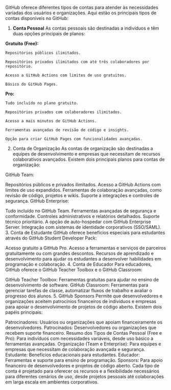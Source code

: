 GitHub oferece diferentes tipos de contas para atender às necessidades variadas dos usuários e organizações. Aqui estão os principais tipos de contas disponíveis no GitHub:

1. **Conta Pessoal**
As contas pessoais são destinadas a indivíduos e têm duas opções principais de planos:

**Gratuito (Free):**

    Repositórios públicos ilimitados.

    Repositórios privados ilimitados com até três colaboradores por repositório.

    Acesso a GitHub Actions com limites de uso gratuitos.

    Básico do GitHub Pages.

**Pro:**

    Tudo incluído no plano gratuito.

    Repositórios privados com colaboradores ilimitados.

    Acesso a mais minutos de GitHub Actions.

    Ferramentas avançadas de revisão de código e insights.

    Opção para criar GitHub Pages com funcionalidades avançadas.

2. Conta de Organização
As contas de organização são destinadas a equipes de desenvolvimento e empresas que necessitam de recursos colaborativos avançados. Existem dois principais planos para contas de organização:

GitHub Team:

Repositórios públicos e privados ilimitados.
Acesso a GitHub Actions com limites de uso expandidos.
Ferramentas de colaboração avançadas, como revisão de código, projetos e wikis.
Suporte a integrações e controles de segurança.
GitHub Enterprise:

Tudo incluído no GitHub Team.
Ferramentas avançadas de segurança e conformidade.
Controles administrativos e relatórios detalhados.
Suporte técnico prioritário.
A opção de auto-hospedar com GitHub Enterprise Server.
Integração com sistemas de identidade corporativos (SSO/SAML).
3. Conta de Estudante
GitHub oferece benefícios especiais para estudantes através do GitHub Student Developer Pack:

Acesso gratuito a GitHub Pro.
Acesso a ferramentas e serviços de parceiros gratuitamente ou com grandes descontos.
Recursos de aprendizado e desenvolvimento para ajudar os estudantes a desenvolver habilidades em programação e colaboração.
4. Conta de Educador
Para educadores, GitHub oferece o GitHub Teacher Toolbox e o GitHub Classroom:

GitHub Teacher Toolbox: Ferramentas gratuitas para ajudar no ensino de desenvolvimento de software.
GitHub Classroom: Ferramentas para gerenciar tarefas de classe, automatizar fluxos de trabalho e avaliar o progresso dos alunos.
5. GitHub Sponsors
Permite que desenvolvedores e organizações aceitem patrocínios financeiros de indivíduos e empresas para apoiar o desenvolvimento de projetos de código aberto. Existem dois papéis principais:

Patrocinadores: Usuários ou organizações que apoiam financeiramente os desenvolvedores.
Patrocinados: Desenvolvedores ou organizações que recebem suporte financeiro.
Resumo dos Tipos de Contas
Pessoal (Free e Pro): Para indivíduos com necessidades variáveis, desde uso básico a ferramentas avançadas.
Organização (Team e Enterprise): Para equipes e empresas que necessitam de colaboração avançada e segurança.
Estudante: Benefícios educacionais para estudantes.
Educador: Ferramentas e suporte para ensino de programação.
Sponsors: Para apoio financeiro de desenvolvedores e projetos de código aberto.
Cada tipo de conta é projetado para oferecer os recursos e a flexibilidade necessários para diferentes cenários de uso, desde projetos pessoais até colaborações em larga escala em ambientes corporativos.